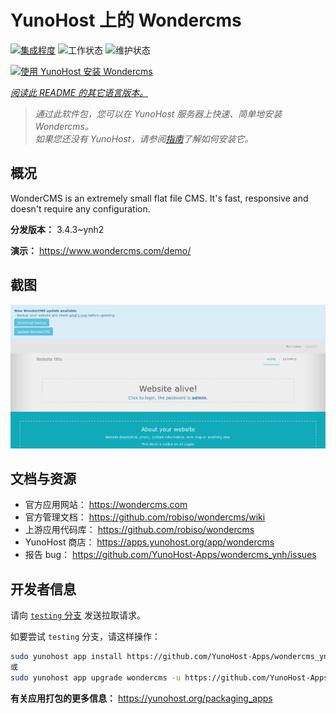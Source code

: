 <!--
注意：此 README 由 <https://github.com/YunoHost/apps/tree/master/tools/readme_generator> 自动生成
请勿手动编辑。
-->

# YunoHost 上的 Wondercms

[![集成程度](https://apps.yunohost.org/badge/integration/wondercms)](https://ci-apps.yunohost.org/ci/apps/wondercms/)
![工作状态](https://apps.yunohost.org/badge/state/wondercms)
![维护状态](https://apps.yunohost.org/badge/maintained/wondercms)

[![使用 YunoHost 安装 Wondercms](https://install-app.yunohost.org/install-with-yunohost.svg)](https://install-app.yunohost.org/?app=wondercms)

*[阅读此 README 的其它语言版本。](./ALL_README.md)*

> *通过此软件包，您可以在 YunoHost 服务器上快速、简单地安装 Wondercms。*  
> *如果您还没有 YunoHost，请参阅[指南](https://yunohost.org/install)了解如何安装它。*

## 概况

WonderCMS is an extremely small flat file CMS. It's fast, responsive and doesn't require any configuration.

**分发版本：** 3.4.3~ynh2

**演示：** <https://www.wondercms.com/demo/>

## 截图

![Wondercms 的截图](./doc/screenshots/WonderCMS-update-screenshot.png)

## 文档与资源

- 官方应用网站： <https://wondercms.com>
- 官方管理文档： <https://github.com/robiso/wondercms/wiki>
- 上游应用代码库： <https://github.com/robiso/wondercms>
- YunoHost 商店： <https://apps.yunohost.org/app/wondercms>
- 报告 bug： <https://github.com/YunoHost-Apps/wondercms_ynh/issues>

## 开发者信息

请向 [`testing` 分支](https://github.com/YunoHost-Apps/wondercms_ynh/tree/testing) 发送拉取请求。

如要尝试 `testing` 分支，请这样操作：

```bash
sudo yunohost app install https://github.com/YunoHost-Apps/wondercms_ynh/tree/testing --debug
或
sudo yunohost app upgrade wondercms -u https://github.com/YunoHost-Apps/wondercms_ynh/tree/testing --debug
```

**有关应用打包的更多信息：** <https://yunohost.org/packaging_apps>
